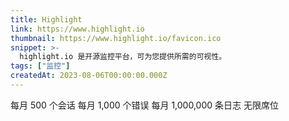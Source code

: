 ```yaml
---
title: Highlight
link: https://www.highlight.io
thumbnail: https://www.highlight.io/favicon.ico
snippet: >-
  highlight.io 是开源监控平台，可为您提供所需的可视性。
tags: ["监控"]
createdAt: 2023-08-06T00:00:00.000Z
---
```

每月 500 个会话
每月 1,000 个错误
每月 1,000,000 条日志
无限席位